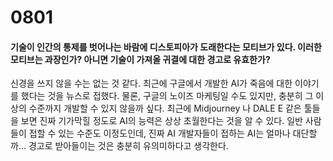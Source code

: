 # 0801

#### 기술이 인간의 통제를 벗어나는 바람에 디스토피아가 도래한다는 모티브가 있다. 이러한 모티브는 과장인가? 아니면 기술이 가져올 귀결에 대한 경고로 유효한가?

신경을 쓰지 않을 수는 없는 것 같다. 최근에 구글에서 개발한 AI가 죽음에 대한 이야기를 했다는 것을 뉴스로 접했다. 물론, 구글의 노이즈 마케팅일 수도 있지만, 충분히 그 이상의 수준까지 개발할 수 있지 않을까 싶다. 최근에 Midjourney 나 DALE E 같은 툴들을 보면 진짜 기가막힐 정도로 AI의 능력은 상상 초월한다는 것을 알 수 있다. 일반 사람들이 접할 수 있는 수준도 이정도인데, 진짜 AI 개발자들이 접하는 AI는 얼마나 대단할까... 경고로 받아들이는 것은 충분히 유의미하다고 생각한다.
